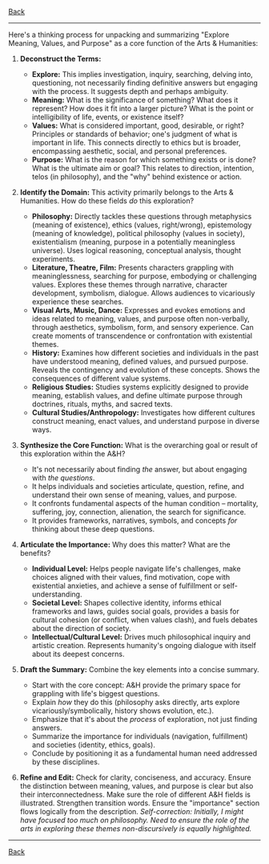 [Back](README.md)

---

Here's a thinking process for unpacking and summarizing "Explore Meaning, Values, and Purpose" as a core function of the Arts & Humanities:

1.  **Deconstruct the Terms:**
    *   **Explore:** This implies investigation, inquiry, searching, delving into, questioning, not necessarily finding definitive answers but engaging with the process. It suggests depth and perhaps ambiguity.
    *   **Meaning:** What is the significance of something? What does it represent? How does it fit into a larger picture? What is the point or intelligibility of life, events, or existence itself?
    *   **Values:** What is considered important, good, desirable, or right? Principles or standards of behavior; one's judgment of what is important in life. This connects directly to ethics but is broader, encompassing aesthetic, social, and personal preferences.
    *   **Purpose:** What is the reason for which something exists or is done? What is the ultimate aim or goal? This relates to direction, intention, telos (in philosophy), and the "why" behind existence or action.

2.  **Identify the Domain:** This activity primarily belongs to the Arts & Humanities. How do these fields *do* this exploration?
    *   **Philosophy:** Directly tackles these questions through metaphysics (meaning of existence), ethics (values, right/wrong), epistemology (meaning of knowledge), political philosophy (values in society), existentialism (meaning, purpose in a potentially meaningless universe). Uses logical reasoning, conceptual analysis, thought experiments.
    *   **Literature, Theatre, Film:** Presents characters grappling with meaninglessness, searching for purpose, embodying or challenging values. Explores these themes through narrative, character development, symbolism, dialogue. Allows audiences to vicariously experience these searches.
    *   **Visual Arts, Music, Dance:** Expresses and evokes emotions and ideas related to meaning, values, and purpose often non-verbally, through aesthetics, symbolism, form, and sensory experience. Can create moments of transcendence or confrontation with existential themes.
    *   **History:** Examines how different societies and individuals in the past have understood meaning, defined values, and pursued purpose. Reveals the contingency and evolution of these concepts. Shows the consequences of different value systems.
    *   **Religious Studies:** Studies systems explicitly designed to provide meaning, establish values, and define ultimate purpose through doctrines, rituals, myths, and sacred texts.
    *   **Cultural Studies/Anthropology:** Investigates how different cultures construct meaning, enact values, and understand purpose in diverse ways.

3.  **Synthesize the Core Function:** What is the overarching goal or result of this exploration within the A&H?
    *   It's not necessarily about finding *the* answer, but about engaging with *the questions*.
    *   It helps individuals and societies articulate, question, refine, and understand their own sense of meaning, values, and purpose.
    *   It confronts fundamental aspects of the human condition – mortality, suffering, joy, connection, alienation, the search for significance.
    *   It provides frameworks, narratives, symbols, and concepts *for* thinking about these deep questions.

4.  **Articulate the Importance:** Why does this matter? What are the benefits?
    *   **Individual Level:** Helps people navigate life's challenges, make choices aligned with their values, find motivation, cope with existential anxieties, and achieve a sense of fulfillment or self-understanding.
    *   **Societal Level:** Shapes collective identity, informs ethical frameworks and laws, guides social goals, provides a basis for cultural cohesion (or conflict, when values clash), and fuels debates about the direction of society.
    *   **Intellectual/Cultural Level:** Drives much philosophical inquiry and artistic creation. Represents humanity's ongoing dialogue with itself about its deepest concerns.

5.  **Draft the Summary:** Combine the key elements into a concise summary.
    *   Start with the core concept: A&H provide the primary space for grappling with life's biggest questions.
    *   Explain *how* they do this (philosophy asks directly, arts explore vicariously/symbolically, history shows evolution, etc.).
    *   Emphasize that it's about the *process* of exploration, not just finding answers.
    *   Summarize the importance for individuals (navigation, fulfillment) and societies (identity, ethics, goals).
    *   Conclude by positioning it as a fundamental human need addressed by these disciplines.

6.  **Refine and Edit:** Check for clarity, conciseness, and accuracy. Ensure the distinction between meaning, values, and purpose is clear but also their interconnectedness. Make sure the role of different A&H fields is illustrated. Strengthen transition words. Ensure the "importance" section flows logically from the description. *Self-correction: Initially, I might have focused too much on philosophy. Need to ensure the role of the arts in exploring these themes non-discursively is equally highlighted.*

---

[Back](README.md)

